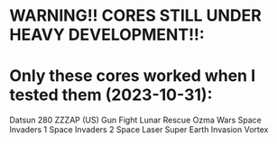 # WARNING!! CORES STILL UNDER HEAVY DEVELOPMENT!!:

# Only these cores worked when I tested them (2023-10-31):

Datsun 280 ZZZAP (US)
Gun Fight
Lunar Rescue
Ozma Wars
Space Invaders 1
Space Invaders 2
Space Laser
Super Earth Invasion
Vortex
